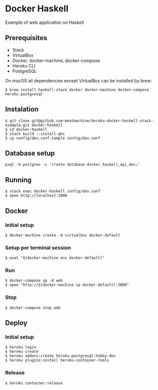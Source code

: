 # Docker Haskell

Example of web application on Haskell

## Prerequisites

* Stack
* VirtualBox
* Docker, docker-machine, docker-compose
* Heroku CLI
* PostgreSQL

On macOS all dependencies except VirtualBox can be installed by brew:

```
$ brew install haskell-stack docker docker-machine docker-compose heroku postgresql
```

## Instalation

```
$ git clone git@github.com:meatmachine/heroku-docker-haskell-stack-example.git docker-haskell
$ cd docker-haskell
$ stack build --install-ghc
$ cp config/dev.conf.sample config/dev.conf
```

## Database setup

```
psql -U postgres -c 'create database docker_haskell_api_dev;'
```

## Running

```
$ stack exec docker-haskell config/dev.conf
$ open http://localhost:3000
```

## Docker

### Initial setup

```
$ docker-machine create -d virtualbox docker-default
```
### Setup per terminal session

```
$ eval "$(docker-machine env docker-default)"
```

### Run

```
$ docker-compose up -d web
$ open "http://$(docker-machine ip docker-default):3000"
```

### Stop

```
$ docker-compose stop web
```

## Deploy

### Initial setup

```
$ heroku login
$ heroku create
$ heroku addons:create heroku-postgresql:hobby-dev
$ heroku plugins:install heroku-container-tools
```

### Release

```
$ heroku container:release
```
